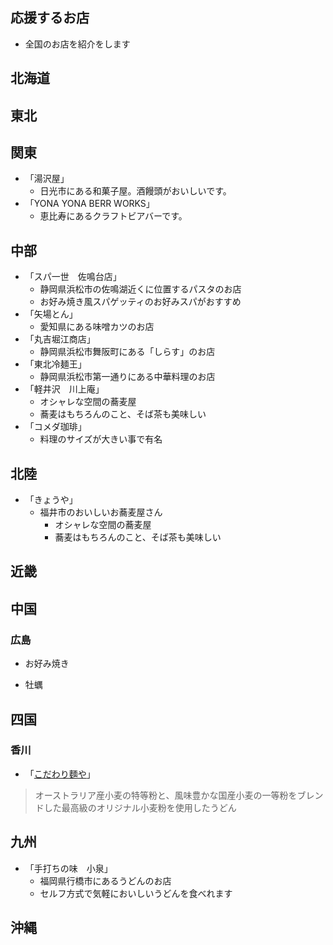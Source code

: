 ## 応援するお店

- 全国のお店を紹介をします

## 北海道

## 東北

## 関東
- 「湯沢屋」
    - 日光市にある和菓子屋。酒饅頭がおいしいです。 
- 「YONA YONA BERR WORKS」
    - 恵比寿にあるクラフトビアバーです。 

## 中部
- 「スパ一世　佐鳴台店」
    - 静岡県浜松市の佐鳴湖近くに位置するパスタのお店
    - お好み焼き風スパゲッティのお好みスパがおすすめ
- 「矢場とん」
    - 愛知県にある味噌カツのお店
- 「丸吉堀江商店」
    - 静岡県浜松市舞阪町にある「しらす」のお店
- 「東北冷麺王」
    - 静岡県浜松市第一通りにある中華料理のお店
- 「軽井沢　川上庵」
  - オシャレな空間の蕎麦屋
  - 蕎麦はもちろんのこと、そば茶も美味しい
- 「コメダ珈琲」
  - 料理のサイズが大きい事で有名

## 北陸
- 「きょうや」
  - 福井市のおいしいお蕎麦屋さん
    - オシャレな空間の蕎麦屋
    - 蕎麦はもちろんのこと、そば茶も美味しい

## 近畿

## 中国

### 広島

- お好み焼き

- 牡蠣

## 四国

### 香川

- 「[こだわり麵や](https://kodawarimenya.com/shop_detail04.html)」  
> オーストラリア産小麦の特等粉と、風味豊かな国産小麦の一等粉をブレンドした最高級のオリジナル小麦粉を使用したうどん  


## 九州
- 「手打ちの味　小泉」
    - 福岡県行橋市にあるうどんのお店
    - セルフ方式で気軽においしいうどんを食べれます

## 沖縄

